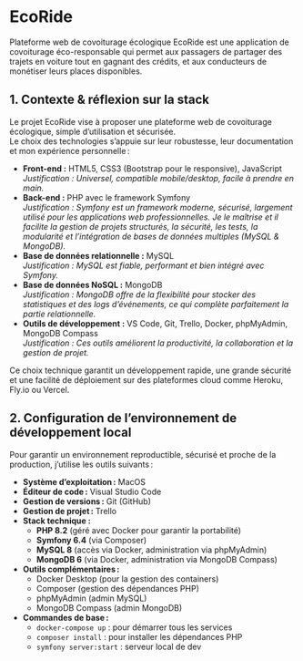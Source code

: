 # EcoRide

Plateforme web de covoiturage écologique
EcoRide est une application de covoiturage éco-responsable qui permet aux passagers de partager des trajets en voiture tout en gagnant des crédits, et aux conducteurs de monétiser leurs places disponibles.

## 1. Contexte & réflexion sur la stack

Le projet EcoRide vise à proposer une plateforme web de covoiturage écologique, simple d’utilisation et sécurisée.  
Le choix des technologies s’appuie sur leur robustesse, leur documentation et mon expérience personnelle :

- **Front-end :** HTML5, CSS3 (Bootstrap pour le responsive), JavaScript  
  _Justification : Universel, compatible mobile/desktop, facile à prendre en main._
- **Back-end :** PHP avec le framework Symfony  
  _Justification : Symfony est un framework moderne, sécurisé, largement utilisé pour les applications web professionnelles. Je le maîtrise et il facilite la gestion de projets structurés, la sécurité, les tests, la modularité et l’intégration de bases de données multiples (MySQL & MongoDB)._
- **Base de données relationnelle :** MySQL  
  _Justification : MySQL est fiable, performant et bien intégré avec Symfony._
- **Base de données NoSQL :** MongoDB  
  _Justification : MongoDB offre de la flexibilité pour stocker des statistiques et des logs d’événements, ce qui complète parfaitement la partie relationnelle._
- **Outils de développement :** VS Code, Git, Trello, Docker, phpMyAdmin, MongoDB Compass  
  _Justification : Ces outils améliorent la productivité, la collaboration et la gestion de projet._

Ce choix technique garantit un développement rapide, une grande sécurité et une facilité de déploiement sur des plateformes cloud comme Heroku, Fly.io ou Vercel.

## 2. Configuration de l’environnement de développement local

Pour garantir un environnement reproductible, sécurisé et proche de la production, j’utilise les outils suivants :

- **Système d’exploitation :** MacOS
- **Éditeur de code :** Visual Studio Code
- **Gestion de versions :** Git (GitHub)
- **Gestion de projet :** Trello
- **Stack technique :**
  - **PHP 8.2** (géré avec Docker pour garantir la portabilité)
  - **Symfony 6.4** (via Composer)
  - **MySQL 8** (accès via Docker, administration via phpMyAdmin)
  - **MongoDB 6** (via Docker, administration via MongoDB Compass)
- **Outils complémentaires :**
  - Docker Desktop (pour la gestion des containers)
  - Composer (gestion des dépendances PHP)
  - phpMyAdmin (admin MySQL)
  - MongoDB Compass (admin MongoDB)
- **Commandes de base :**
  - `docker-compose up` : pour démarrer tous les services
  - `composer install` : pour installer les dépendances PHP
  - `symfony server:start` : serveur local de dev

